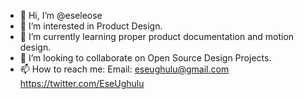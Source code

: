 - 👋 Hi, I’m @eseleose
- 👀 I’m interested in Product Design.
- 🌱 I’m currently learning proper product documentation and motion design.
- 💞️ I’m looking to collaborate on Open Source Design Projects.
- 📫 How to reach me:
Email: eseughulu@gmail.com
https://twitter.com/EseUghulu

<!---
eseleose/eseleose is a ✨ special ✨ repository because its `README.md` (this file) appears on your GitHub profile.
You can click the Preview link to take a look at your changes.
--->
